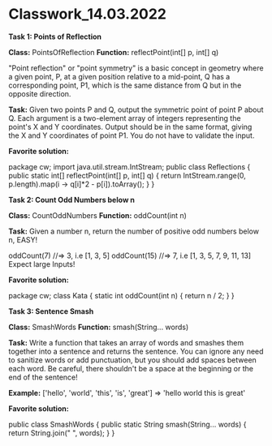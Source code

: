 # Classwork_14.03.2022

**Task 1: Points of Reflection**

**Class:** PointsOfReflection 
**Function:** reflectPoint(int[] p, int[] q)

"Point reflection" or "point symmetry" is a basic concept in geometry where a given point, P, at a given position relative to a mid-point, Q has a corresponding point, P1, which is the same distance from Q but in the opposite direction.

**Task:**
Given two points P and Q, output the symmetric point of point P about Q. Each argument is a two-element array of integers representing the point's X and Y coordinates. Output should be in the same format, giving the X and Y coordinates of point P1. You do not have to validate the input.

**Favorite solution:**

package cw;
import java.util.stream.IntStream;
public class Reflections {
    public static int[] reflectPoint(int[] p, int[] q) {
        return IntStream.range(0, p.length).map(i -> q[i]*2 - p[i]).toArray();
    }
}

**Task 2: Count Odd Numbers below n**

**Class:** CountOddNumbers
**Function:** oddCount(int n)

**Task:**
Given a number n, return the number of positive odd numbers below n, EASY!

oddCount(7) //=> 3, i.e [1, 3, 5]
oddCount(15) //=> 7, i.e [1, 3, 5, 7, 9, 11, 13]
Expect large Inputs!

**Favorite solution:**

package cw;
class Kata {
  static int oddCount(int n) {
    return n / 2;
  }
}

**Task 3: Sentence Smash**

**Class:** SmashWords
**Function:** smash(String... words)

**Task:**
Write a function that takes an array of words and smashes them together into a sentence and returns the sentence. You can ignore any need to sanitize words or add punctuation, but you should add spaces between each word. Be careful, there shouldn't be a space at the beginning or the end of the sentence!

**Example:**
['hello', 'world', 'this', 'is', 'great']  =>  'hello world this is great'

**Favorite solution:**

public class SmashWords {
  public static String smash(String... words) {
    return String.join(" ", words);
  }
}
